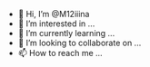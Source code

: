- 👋 Hi, I’m @M12iiina
- 👀 I’m interested in ...
- 🌱 I’m currently learning ...
- 💞️ I’m looking to collaborate on ...
- 📫 How to reach me ...

<!---
M12iiina/M12iiina is a ✨ special ✨ repository because its `README.md` (this file) appears on your GitHub profile.
You can click the Preview link to take a look at your changes.
--->
